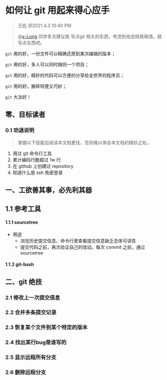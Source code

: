 # 如何让 git 用起来得心应手

> 王彪 @2021.4.3 10:40 PM
>
>  @[x-Long](https://github.com/x-Long) 同学多次建议我 写点git 相关的东西，考虑到他总陪我喝酒，就写点东西吧。

`git` 用的好，一份文件可以精确还原到某次编辑的版本；

`git` 用的好，多人可以同时搞同一个项目；

`git` 用的好，精妙的代码可以方便的分享给全世界的程序员；

`git` 用的好，搬砖轻便又巧妙；

`git` 大法好！



## 零、目标读者

### 0.1 劝退说明

> 掌握以下技能后阅读本文档更佳，否则难以体会本文档的精妙之处。

1. 用过 git 命令行工具
2. 累计编码行数超过 1w 行
3. 在 github 上创建过 repository
4. 知道什么是 ssh 免密登录

## 一、工欲善其事，必先利其器

## 1.1 参考工具

#### 1.1.1 sourcetree

- 用途
  - 浏览历史提交信息，命令行里查看提交信息缺乏总体可读性
  - 提交代码之前，再次验证自己的改动。每次 commit 之前，通过 sourcetree 

#### 1.1.2 git-bash



## 二、git 绝技

### 2.1 修改上一次提交信息

### 2.2 合并多条提交记录

### 2.3 恢复某个文件到某个特定的版本

### 2.4 找出某行bug是谁写的

### 2.5 显示远程所有分支

### 2.6 删除远程分支





